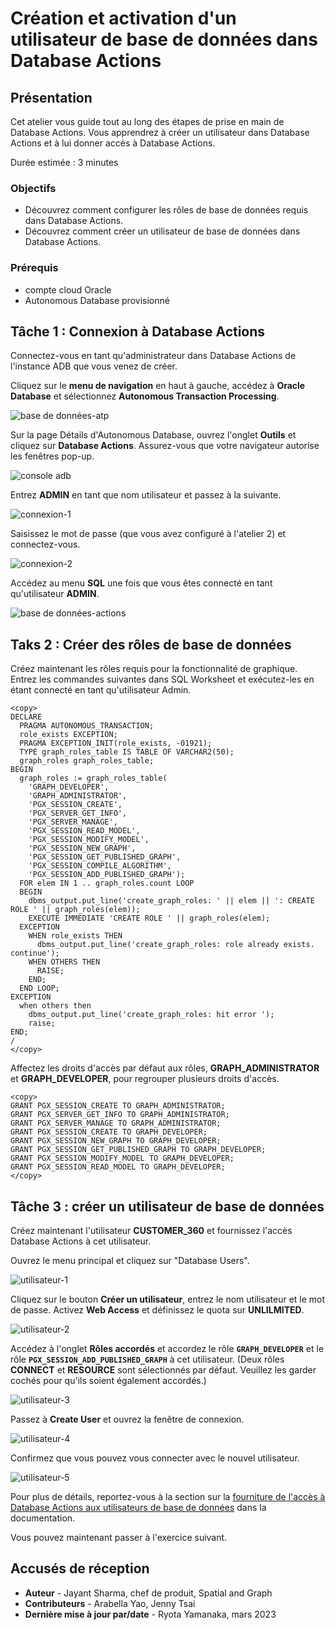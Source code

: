 # Création et activation d'un utilisateur de base de données dans Database Actions

## Présentation

Cet atelier vous guide tout au long des étapes de prise en main de Database Actions. Vous apprendrez à créer un utilisateur dans Database Actions et à lui donner accès à Database Actions.

Durée estimée : 3 minutes

### Objectifs

*   Découvrez comment configurer les rôles de base de données requis dans Database Actions.
*   Découvrez comment créer un utilisateur de base de données dans Database Actions.

### Prérequis

*   compte cloud Oracle
*   Autonomous Database provisionné

## Tâche 1 : Connexion à Database Actions

Connectez-vous en tant qu'administrateur dans Database Actions de l'instance ADB que vous venez de créer.

Cliquez sur le **menu de navigation** en haut à gauche, accédez à **Oracle Database** et sélectionnez **Autonomous Transaction Processing**.

![base de données-atp](https://oracle-livelabs.github.io/common/images/console/database-atp.png)

Sur la page Détails d'Autonomous Database, ouvrez l'onglet **Outils** et cliquez sur **Database Actions**. Assurez-vous que votre navigateur autorise les fenêtres pop-up.

![console adb](images/adb-console.jpg)

Entrez **ADMIN** en tant que nom utilisateur et passez à la suivante.

![connexion-1](images/login-1.jpg)

Saisissez le mot de passe (que vous avez configuré à l'atelier 2) et connectez-vous.

![connexion-2](images/login-2.jpg)

Accédez au menu **SQL** une fois que vous êtes connecté en tant qu'utilisateur **ADMIN**.

![base de données-actions](images/database-actions.jpg)

## Taks 2 : Créer des rôles de base de données

Créez maintenant les rôles requis pour la fonctionnalité de graphique. Entrez les commandes suivantes dans SQL Worksheet et exécutez-les en étant connecté en tant qu'utilisateur Admin.

    <copy>
    DECLARE
      PRAGMA AUTONOMOUS_TRANSACTION;
      role_exists EXCEPTION;
      PRAGMA EXCEPTION_INIT(role_exists, -01921);
      TYPE graph_roles_table IS TABLE OF VARCHAR2(50);
      graph_roles graph_roles_table;
    BEGIN
      graph_roles := graph_roles_table(
        'GRAPH_DEVELOPER',
        'GRAPH_ADMINISTRATOR',
        'PGX_SESSION_CREATE',
        'PGX_SERVER_GET_INFO',
        'PGX_SERVER_MANAGE',
        'PGX_SESSION_READ_MODEL',
        'PGX_SESSION_MODIFY_MODEL',
        'PGX_SESSION_NEW_GRAPH',
        'PGX_SESSION_GET_PUBLISHED_GRAPH',
        'PGX_SESSION_COMPILE_ALGORITHM',
        'PGX_SESSION_ADD_PUBLISHED_GRAPH');
      FOR elem IN 1 .. graph_roles.count LOOP
      BEGIN
        dbms_output.put_line('create_graph_roles: ' || elem || ': CREATE ROLE ' || graph_roles(elem));
        EXECUTE IMMEDIATE 'CREATE ROLE ' || graph_roles(elem);
      EXCEPTION
        WHEN role_exists THEN
          dbms_output.put_line('create_graph_roles: role already exists. continue');
        WHEN OTHERS THEN
          RAISE;
        END;
      END LOOP;
    EXCEPTION
      when others then
        dbms_output.put_line('create_graph_roles: hit error ');
        raise;
    END;
    /
    </copy>
    

Affectez les droits d'accès par défaut aux rôles, **GRAPH\_ADMINISTRATOR** et **GRAPH\_DEVELOPER**, pour regrouper plusieurs droits d'accès.

    <copy>
    GRANT PGX_SESSION_CREATE TO GRAPH_ADMINISTRATOR;
    GRANT PGX_SERVER_GET_INFO TO GRAPH_ADMINISTRATOR;
    GRANT PGX_SERVER_MANAGE TO GRAPH_ADMINISTRATOR;
    GRANT PGX_SESSION_CREATE TO GRAPH_DEVELOPER;
    GRANT PGX_SESSION_NEW_GRAPH TO GRAPH_DEVELOPER;
    GRANT PGX_SESSION_GET_PUBLISHED_GRAPH TO GRAPH_DEVELOPER;
    GRANT PGX_SESSION_MODIFY_MODEL TO GRAPH_DEVELOPER;
    GRANT PGX_SESSION_READ_MODEL TO GRAPH_DEVELOPER;
    </copy>
    

## Tâche 3 : créer un utilisateur de base de données

Créez maintenant l'utilisateur **CUSTOMER\_360** et fournissez l'accès Database Actions à cet utilisateur.

Ouvrez le menu principal et cliquez sur "Database Users".

![utilisateur-1](images/user-1.jpg)

Cliquez sur le bouton **Créer un utilisateur**, entrez le nom utilisateur et le mot de passe. Activez **Web Access** et définissez le quota sur **UNLILMITED**.

![utilisateur-2](images/user-2.png)

Accédez à l'onglet **Rôles accordés** et accordez le rôle **`GRAPH_DEVELOPER`** et le rôle **`PGX_SESSION_ADD_PUBLISHED_GRAPH`** à cet utilisateur. (Deux rôles **CONNECT** et **RESOURCE** sont sélectionnés par défaut. Veuillez les garder cochés pour qu'ils soient également accordés.)

![utilisateur-3](images/user-3.png)

Passez à **Create User** et ouvrez la fenêtre de connexion.

![utilisateur-4](images/user-4.jpg)

Confirmez que vous pouvez vous connecter avec le nouvel utilisateur.

![utilisateur-5](images/user-5.jpg)

Pour plus de détails, reportez-vous à la section sur la [fourniture de l'accès à Database Actions aux utilisateurs de base de données](https://docs.oracle.com/en/cloud/paas/autonomous-data-warehouse-cloud/user/sql-developer-web.html#GUID-4B404CE3-C832-4089-B37A-ADE1036C7EEA) dans la documentation.

Vous pouvez maintenant passer à l'exercice suivant.

## Accusés de réception

*   **Auteur** - Jayant Sharma, chef de produit, Spatial and Graph
*   **Contributeurs** - Arabella Yao, Jenny Tsai
*   **Dernière mise à jour par/date** - Ryota Yamanaka, mars 2023